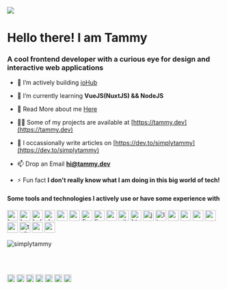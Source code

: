 <p align="left">
  <img src="https://res.cloudinary.com/simplytammy/image/upload/v1595998486/persona/pp.jpg">
</p>

<h1 align="left">Hello there! I am Tammy</h1>
<h3 align="left">A cool frontend developer with a curious eye for design and interactive web applications</h3>

- 🔭 I’m actively building [ioHub](https://iohub.space)

- 🌱 I’m currently learning **VueJS(NuxtJS) && NodeJS**

- 👯 Read More about me [Here](https://tammy.dev/about)

- 👨‍💻 Some of my projects are available at [https://tammy.dev](https://tammy.dev)

- 📝 I occassionally write articles on [https://dev.to/simplytammy](https://dev.to/simplytammy)

- 📫 Drop an Email **hi@tammy.dev**

- ⚡ Fun fact **I don't really know what I am doing in this big world of tech!**

<h4 align="left">Some tools and technologies I actively use or have some experience with</h4>

<p align="left"><img src="https://www.vectorlogo.zone/logos/gnu_bash/gnu_bash-icon.svg" alt="bash" width="25" height="25"/> <img src="https://devicons.github.io/devicon/devicon.git/icons/bootstrap/bootstrap-plain.svg" alt="bootstrap" width="25" height="25"/> <img src="https://raw.githubusercontent.com/gilbarbara/logos/804dc257b59e144eaca5bc6ffd16949752c6f789/logos/bulma.svg" alt="bulma" width="25" height="25"/> <img src="https://www.chartjs.org/media/logo-title.svg" alt="chartjs" width="25" height="25"/> <img src="https://devicons.github.io/devicon/devicon.git/icons/css3/css3-original-wordmark.svg" alt="css3" width="25" height="25"/> <img src="https://devicons.github.io/devicon/devicon.git/icons/express/express-original-wordmark.svg" alt="express" width="25" height="25"/> <img src="https://www.vectorlogo.zone/logos/figma/figma-icon.svg" alt="figma" width="25" height="25"/> <img src="https://www.vectorlogo.zone/logos/firebase/firebase-icon.svg" alt="firebase" width="25" height="25"/> <img src="https://www.vectorlogo.zone/logos/google_cloud/google_cloud-icon.svg" alt="gcp" width="25" height="25"/> <img src="https://www.vectorlogo.zone/logos/git-scm/git-scm-icon.svg" alt="git" width="25" height="25"/> <img src="https://devicons.github.io/devicon/devicon.git/icons/html5/html5-original-wordmark.svg" alt="html5" width="25" height="25"/> <img src="https://devicons.github.io/devicon/devicon.git/icons/javascript/javascript-original.svg" alt="javascript" width="25" height="25"/> <img src="https://devicons.github.io/devicon/devicon.git/icons/linux/linux-original.svg" alt="linux" width="25" height="25"/> <img src="https://devicons.github.io/devicon/devicon.git/icons/mongodb/mongodb-original-wordmark.svg" alt="mongodb" width="25" height="25"/> <img src="https://devicons.github.io/devicon/devicon.git/icons/mysql/mysql-original-wordmark.svg" alt="mysql" width="25" height="25"/> <img src="https://devicons.github.io/devicon/devicon.git/icons/nodejs/nodejs-original-wordmark.svg" alt="nodejs" width="25" height="25"/> <img src="https://www.vectorlogo.zone/logos/nuxtjs/nuxtjs-icon.svg" alt="nuxtjs" width="25" height="25"/> <img src="https://devicons.github.io/devicon/devicon.git/icons/sass/sass-original.svg" alt="sass" width="25" height="25"/> <img src="https://www.vectorlogo.zone/logos/tailwindcss/tailwindcss-icon.svg" alt="tailwind" width="25" height="25"/> <img src="https://devicons.github.io/devicon/devicon.git/icons/vuejs/vuejs-original-wordmark.svg" alt="vuejs" width="25" height="25"/> <img src="https://devicons.github.io/devicon/devicon.git/icons/webpack/webpack-original.svg" alt="webpack" width="25" height="25"/></p><p><img align="center" src="https://github-readme-stats.vercel.app/api/top-langs/?username=simplytammy&layout=compact&hide=html" alt="simplytammy" /></p>

<br/>
<br/>
<p align="left">
<a href="https://codepen.io/simplytammy" target="blank"><img align="center" src="https://cdn.jsdelivr.net/npm/simple-icons@3.0.1/icons/codepen.svg" alt="simplytammy" height="18" width="18" /></a>
<a href="https://dev.to/simplytammy" target="blank"><img align="center" src="https://cdn.jsdelivr.net/npm/simple-icons@3.0.1/icons/dev-dot-to.svg" alt="simplytammy" height="18" width="18" /></a>
<a href="https://twitter.com/_simplytammy" target="blank"><img align="center" src="https://cdn.jsdelivr.net/npm/simple-icons@3.0.1/icons/twitter.svg" alt="_simplytammy" height="18" width="18" /></a>
<a href="https://linkedin.com/in/simplytammy" target="blank"><img align="center" src="https://cdn.jsdelivr.net/npm/simple-icons@3.0.1/icons/linkedin.svg" alt="simplytammy" height="18" width="18" /></a>
<a href="https://fb.com/ogb.tammy" target="blank"><img align="center" src="https://cdn.jsdelivr.net/npm/simple-icons@3.0.1/icons/facebook.svg" alt="ogb.tammy" height="18" width="18" /></a>
<a href="https://instagram.com/_simplytammy" target="blank"><img align="center" src="https://cdn.jsdelivr.net/npm/simple-icons@3.0.1/icons/instagram.svg" alt="_simplytammy" height="18" width="18" /></a>
<a href="https://dribbble.com/simplytammy" target="blank"><img align="center" src="https://cdn.jsdelivr.net/npm/simple-icons@3.0.1/icons/dribbble.svg" alt="simplytammy" height="18" width="18" /></a>
</p>
